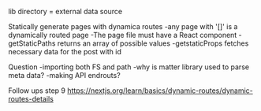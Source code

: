 lib directory = external data source

Statically generate pages with dynamica routes
-any page with '[]' is a dynamically routed page
-The page file must have a React component
-getStaticPaths returns an array of possible values
-getstaticProps fetches necessary data for the post with id

Question
-importing both FS and path
-why is matter library used to parse meta data?
-making API endrouts?

Follow ups
step 9 https://nextjs.org/learn/basics/dynamic-routes/dynamic-routes-details
